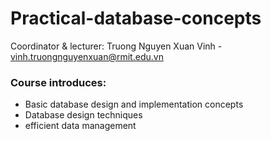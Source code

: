 # Practical-database-concepts

Coordinator & lecturer: Truong Nguyen Xuan Vinh -  vinh.truongnguyenxuan@rmit.edu.vn 

### Course introduces:
* Basic database design and implementation concepts
* Database design techniques
* efficient data management
